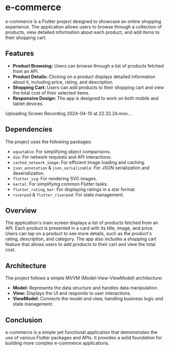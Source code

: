 # e-commerce

e-commerce is a Flutter project designed to showcase an online shopping experience. The application allows users to browse through a collection of products, view detailed information about each product, and add items to their shopping cart.

## Features

- **Product Browsing:** Users can browse through a list of products fetched from an API.
- **Product Details:** Clicking on a product displays detailed information about it, including price, rating, and description.
- **Shopping Cart:** Users can add products to their shopping cart and view the total cost of their selected items.
- **Responsive Design:** The app is designed to work on both mobile and tablet devices.

Uploading Screen Recording 2024-04-10 at 22.32.24.mov…

## Dependencies

The project uses the following packages:

- `equatable`: For simplifying object comparisons.
- `dio`: For network requests and API interactions.
- `cached_network_image`: For efficient image loading and caching.
- `json_annotation` & `json_serializable`: For JSON serialization and deserialization.
- `flutter_svg`: For rendering SVG images.
- `kartal`: For simplifying common Flutter tasks.
- `flutter_rating_bar`: For displaying ratings in a star format.
- `riverpod` & `flutter_riverpod`: For state management.

## Overview

The application's main screen displays a list of products fetched from an API. Each product is presented in a card with its title, image, and price. Users can tap on a product to see more details, such as the product's rating, description, and category. The app also includes a shopping cart feature that allows users to add products to their cart and view the total cost.

## Architecture

The project follows a simple MVVM (Model-View-ViewModel) architecture:

- **Model:** Represents the data structure and handles data manipulation.
- **View:** Displays the UI and responds to user interactions.
- **ViewModel:** Connects the model and view, handling business logic and state management.

## Conclusion

e-commerce is a simple yet functional application that demonstrates the use of various Flutter packages and APIs. It provides a solid foundation for building more complex e-commerce applications.
